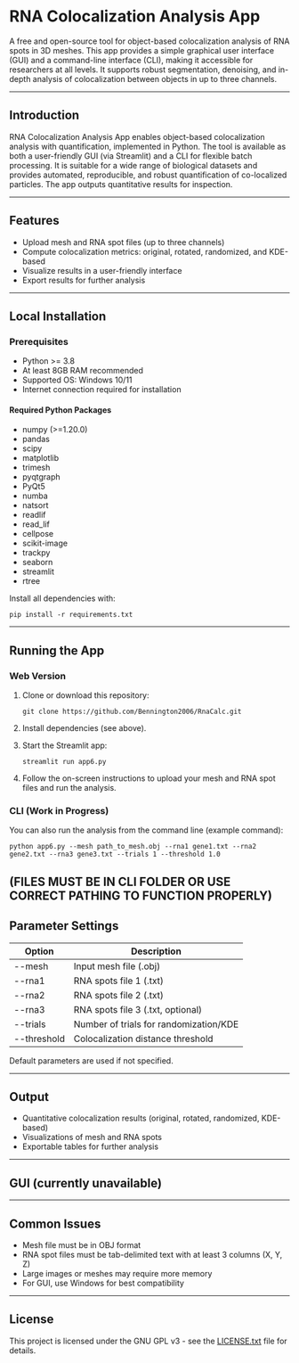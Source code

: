 # RNA Colocalization Analysis App

A free and open-source tool for object-based colocalization analysis of RNA spots in 3D meshes. This app provides a simple graphical user interface (GUI) and a command-line interface (CLI), making it accessible for researchers at all levels. It supports robust segmentation, denoising, and in-depth analysis of colocalization between objects in up to three channels.

---

## Introduction

RNA Colocalization Analysis App enables object-based colocalization analysis with quantification, implemented in Python. The tool is available as both a user-friendly GUI (via Streamlit) and a CLI for flexible batch processing. It is suitable for a wide range of biological datasets and provides automated, reproducible, and robust quantification of co-localized particles. The app outputs quantitative results for inspection.

---

## Features

- Upload mesh and RNA spot files (up to three channels)
- Compute colocalization metrics: original, rotated, randomized, and KDE-based
- Visualize results in a user-friendly interface
- Export results for further analysis

---

## Local Installation

### Prerequisites

- Python >= 3.8
- At least 8GB RAM recommended
- Supported OS: Windows 10/11
- Internet connection required for installation

#### Required Python Packages

- numpy (>=1.20.0)
- pandas
- scipy
- matplotlib
- trimesh
- pyqtgraph
- PyQt5
- numba
- natsort
- readlif
- read_lif
- cellpose
- scikit-image
- trackpy
- seaborn
- streamlit
- rtree

Install all dependencies with:

```
pip install -r requirements.txt
```

---

## Running the App

### Web Version

1. Clone or download this repository:
    ```
    git clone https://github.com/Bennington2006/RnaCalc.git
    ```

2. Install dependencies (see above).

3. Start the Streamlit app:
    ```
    streamlit run app6.py
    ```

4. Follow the on-screen instructions to upload your mesh and RNA spot files and run the analysis.

### CLI (Work in Progress)

You can also run the analysis from the command line (example command):

```
python app6.py --mesh path_to_mesh.obj --rna1 gene1.txt --rna2 gene2.txt --rna3 gene3.txt --trials 1 --threshold 1.0
```
(FILES MUST BE IN CLI FOLDER OR USE CORRECT PATHING TO FUNCTION PROPERLY)
---

## Parameter Settings

| Option         | Description                                 |
|----------------|---------------------------------------------|
| --mesh         | Input mesh file (.obj)                      |
| --rna1         | RNA spots file 1 (.txt)                     |
| --rna2         | RNA spots file 2 (.txt)                     |
| --rna3         | RNA spots file 3 (.txt, optional)           |
| --trials       | Number of trials for randomization/KDE      |
| --threshold    | Colocalization distance threshold           |

Default parameters are used if not specified.

---

## Output

- Quantitative colocalization results (original, rotated, randomized, KDE-based)
- Visualizations of mesh and RNA spots
- Exportable tables for further analysis

---

## GUI (currently unavailable)

---


## Common Issues

- Mesh file must be in OBJ format
- RNA spot files must be tab-delimited text with at least 3 columns (X, Y, Z)
- Large images or meshes may require more memory
- For GUI, use Windows for best compatibility


---

## License

This project is licensed under the GNU GPL v3 - see the [LICENSE.txt](LICENSE.txt) file for details.
